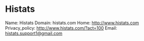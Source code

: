 
# Histats

Name: Histats
Domain: histats.com
Home: http://www.histats.com
Privacy_policy: http://www.histats.com/?act=100
Email: histats.support1@gmail.com
